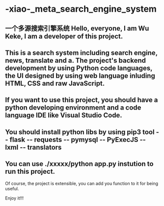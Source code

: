 # -xiao-_meta_search_engine_system
一个多源搜索引擎系统
Hello, everyone, I am Wu Keke, I am a developer of this project.
--------------------------------
This is a search system including search engine, news, translate and a.
The project's backend development by using Python code languages, 
the UI designed by using web language inluding HTML, CSS and raw JavaScript.
--------------------------------
If you want to use this project, you should have a python developing environment and a code language IDE like Visual Studio Code.
--------------------------------
You should install python libs by using pip3 tool
-- flask
-- requests
-- pymysql
-- PyExecJS
-- lxml
-- translators
--------------------------------
You can use ./xxxxx/python app.py instution to run this project.
--------------------------------
Of course, the project is extensible, you can add you function to it for being useful.

Enjoy it!!!
